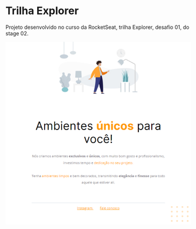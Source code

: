 # Trilha Explorer

Projeto desenvolvido no curso da RocketSeat, trilha Explorer, desafio 01, do stage 02.

![preview](./.github/preview.png)



